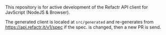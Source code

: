 This repository is for active development of the Refactr API client for JavScript (NodeJS & Browser).

The generated client is localed at `src/generated` and re-generates from https://api.refactr.it/v1/spec if the
spec. is changed, then a new PR is send.
